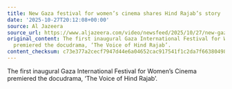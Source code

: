 ```yaml
---
title: New Gaza festival for women’s cinema shares Hind Rajab’s story
date: '2025-10-27T20:12:08+00:00'
source: Al Jazeera
source_url: https://www.aljazeera.com/video/newsfeed/2025/10/27/new-gaza-festival-for-womens-cinema-shares-hind-rajabs-story?traffic_source=rss
original_content: The first inaugural Gaza International Festival for Women’s Cinema
  premiered the docudrama, ‘The Voice of Hind Rajab’.
content_checksum: c73e377a2cecf7947d44e6a04652cac917541f1c2da7f66380498a08209ca0aa
---
```


The first inaugural Gaza International Festival for Women’s Cinema premiered the docudrama, ‘The Voice of Hind Rajab’.

